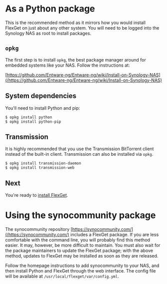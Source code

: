 # As a Python package
This is the recommended method as it mirrors how you would install FlexGet on just about any other system. You will need to be logged into the Synology NAS as root to install packages.

## `opkg`
The first step is to install `opkg`, the best package manager around for embedded systems like your NAS. Follow the instructions at:

[https://github.com/Entware-ng/Entware-ng/wiki/Install-on-Synology-NAS](/https://github.com/Entware-ng/Entware-ng/wiki/Install-on-Synology-NAS)

## System dependencies
You'll need to install Python and pip:

```
$ opkg install python
$ opkg install python-pip
```

## Transmission
It is highly recommended that you use the Transmission BitTorrent client instead of the built-in client. Transmission can also be installed via `opkg`.

```
$ opkg install transmission-daemon
$ opkg install transmission-web
```

## Next
You're ready to [install FlexGet](/InstallWizard/SynologyNAS/FlexGet).

  

# Using the synocommunity package
The synocommunity repository [https://synocommunity.com/](/https://synocommunity.com/) includes a FlexGet package. If you are less comfortable with the command line, you will probably find this method easier. It may, however, be more difficult to maintain. You must also wait for the package maintainers to update the FlexGet package; with the above method, updates to FlexGet may be installed as soon as they are released.

Follow the homepage instructions to add synocommunity to your NAS, and then install Python and FlexGet through the web interface. The config file will be available at `/usr/local/flexget/var/config.yml`.
